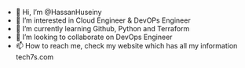 - 👋 Hi, I’m @HassanHuseiny
- 👀 I’m interested in Cloud Engineer & DevOPs Engineer
- 🌱 I’m currently learning Github, Python and Terraform
- 💞️ I’m looking to collaborate on DevOps Engineer
- 📫 How to reach me, check my website which has all my information tech7s.com

<!---
HassanHuseiny/HassanHuseiny is a ✨ special ✨ repository because its `README.md` (this file) appears on your GitHub profile.
You can click the Preview link to take a look at your changes.
--->
